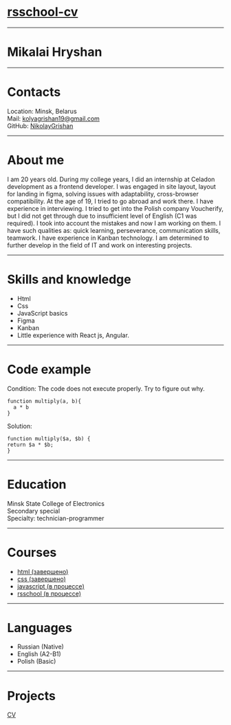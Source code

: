 # [rsschool-cv](https://github.com/NikolayGrishan/rsschool-cv/blob/gh-pages/cv.md) 
***
# Mikalai Hryshan
***
# Contacts
  Location: Minsk, Belarus  
  Mail: kolyagrishan19@gmail.com  
  GitHub: [NikolayGrishan](https://github.com/NikolayGrishan)
***
# About me
I am 20 years old. During my college years, I did an internship at Celadon development as a frontend developer. I was engaged in site layout, layout for landing in figma, solving issues with adaptability, cross-browser compatibility. At the age of 19, I tried to go abroad and work there. I have experience in interviewing. I tried to get into the Polish company Voucherify, but I did not get through due to insufficient level of English (C1 was required). I took into account the mistakes and now I am working on them. I have such qualities as: quick learning, perseverance, communication skills, teamwork. I have experience in Kanban technology. I am determined to further develop in the field of IT and work on interesting projects.
***
# Skills and knowledge
- Html
- Css
- JavaScript basics
- Figma
- Kanban
- Little experience with React js, Angular.
***
# Code example
Condition: The code does not execute properly. Try to figure out why.
```
function multiply(a, b){
  a * b
}
```
Solution:
```
function multiply($a, $b) {
return $a * $b;
}
```
***
# Education
Minsk State College of Electronics  
Secondary special  
Specialty: technician-programmer
***
# Courses
- [html (завершено)](https://ru.code-basics.com/languages/html)
- [css (завершено)](https://ru.code-basics.com/languages/css)
- [javascript (в процессе)](https://learn.javascript.ru/)
- [rsschool (в процессе)](https://app.rs.school/)
***
# Languages
- Russian (Native)
- English (A2-B1)
- Polish (Basic)
***
# Projects
[CV](https://github.com/NikolayGrishan/rsschool-cv/blob/gh-pages/cv.md) 
